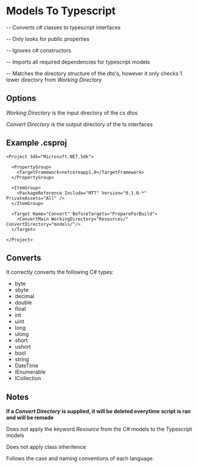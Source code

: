# Models To Typescript

-- Converts c# classes to typescript interfaces

-- Only looks for public properties

-- Ignores c# constructors

-- Imports all required dependencies for typescript models

-- Matches the directory structure of the dto's, however it only checks 1 lower directory from *Working Directory*

## Options
*Working Directory* is the input directory of the cs dtos

*Convert Directory* is the output directory of the ts interfaces

## Example .csproj
```
<Project Sdk="Microsoft.NET.Sdk">

  <PropertyGroup>
    <TargetFramework>netcoreapp1.0</TargetFramework>
  </PropertyGroup>

  <ItemGroup>
    <PackageReference Include="MTT" Version="0.1.0-*" PrivateAssets="All" />
  </ItemGroup>

  <Target Name="Convert" BeforeTargets="PrepareForBuild">
    <ConvertMain WorkingDirectory="Resources/" ConvertDirectory="models/"/>
  </Target>

</Project>
```

## Converts
It correctly converts the following C# types:

* byte
* sbyte
* decimal
* double
* float
* int
* uint
* long
* ulong
* short
* ushort            
* bool
* string
* DateTime
* IEnumerable
* ICollection

## Notes
**If a *Convert Directory* is supplied, it will be deleted everytime script is ran and will be remade**

Does not apply the keyword *Resource* from the C# models to the Typescript models

Does not apply class inheritence

Follows the case and naming conventions of each language.


